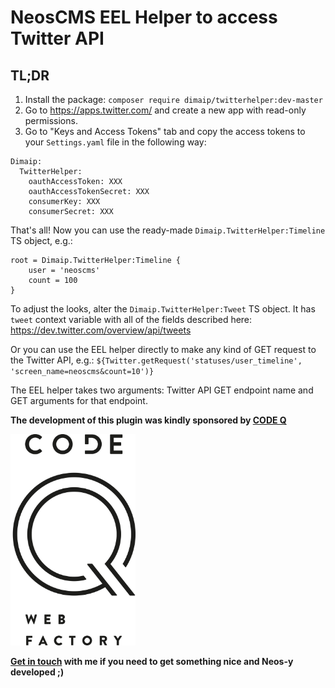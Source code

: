 # NeosCMS EEL Helper to access Twitter API

## TL;DR

1. Install the package: `composer require dimaip/twitterhelper:dev-master`
2. Go to https://apps.twitter.com/ and create a new app with read-only permissions.
3. Go to "Keys and Access Tokens" tab and copy the access tokens to your `Settings.yaml` file in the following way:

```
Dimaip:
  TwitterHelper:
    oauthAccessToken: XXX
    oauthAccessTokenSecret: XXX
    consumerKey: XXX
    consumerSecret: XXX
```

That's all! Now you can use the ready-made `Dimaip.TwitterHelper:Timeline` TS object, e.g.:

```
root = Dimaip.TwitterHelper:Timeline {
	user = 'neoscms'
	count = 100
}
```

To adjust the looks, alter the `Dimaip.TwitterHelper:Tweet` TS object. It has `tweet` context variable with all of the fields described here: https://dev.twitter.com/overview/api/tweets

Or you can use the EEL helper directly to make any kind of GET request to the Twitter API, e.g.:
`${Twitter.getRequest('statuses/user_timeline', 'screen_name=neoscms&count=10')}`

The EEL helper takes two arguments: Twitter API GET endpoint name and GET arguments for that endpoint.

**The development of this plugin was kindly sponsored by [CODE Q](https://www.codeq.at/)**

<img src="codeq.png" alt="Code Q" width="200"/>

**[Get in touch](dimaip.github.io/hire/) with me if you need to get something nice and Neos-y developed ;)**
